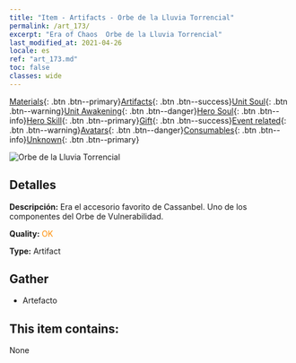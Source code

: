 ```yaml
---
title: "Item - Artifacts - Orbe de la Lluvia Torrencial"
permalink: /art_173/
excerpt: "Era of Chaos  Orbe de la Lluvia Torrencial"
last_modified_at: 2021-04-26
locale: es
ref: "art_173.md"
toc: false
classes: wide
---
```

 [Materials](/ItemsES/){: .btn .btn--primary}[Artifacts](/ItemsES/Artifacts/){: .btn .btn--success}[Unit Soul](/ItemsES/UnitSoul/){: .btn .btn--warning}[Unit Awakening](/ItemsES/UnitAwakening/){: .btn .btn--danger}[Hero Soul](/ItemsES/HeroSoul/){: .btn .btn--info}[Hero Skill](/ItemsES/HeroSkill/){: .btn .btn--primary}[Gift](/ItemsES/Gift/){: .btn .btn--success}[Event related](/ItemsES/Events/){: .btn .btn--warning}[Avatars](/ItemsES/Avatars/){: .btn .btn--danger}[Consumables](/ItemsES/Consumables/){: .btn .btn--info}[Unknown](/ItemsES/Unknown/){: .btn .btn--primary}

 ![Orbe de la Lluvia Torrencial](/images/t/artifact_40452.png)

## Detalles
 **Descripción:** Era el accesorio favorito de Cassanbel. Uno de los componentes del Orbe de Vulnerabilidad.

 **Quality:** <span style="color: #FF8C00">OK</span>

 **Type:** Artifact

## Gather

*    Artefacto 

## This item contains:

  None

